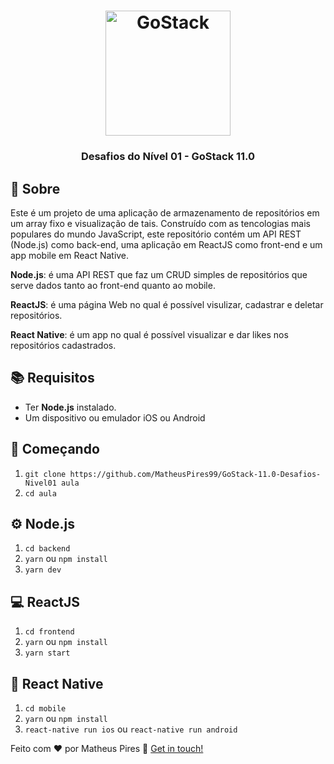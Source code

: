 <h1 align="center">
    <img alt="GoStack" src="https://rocketseat-cdn.s3-sa-east-1.amazonaws.com/bootcamp-header.png" width="200px" />
</h1>

<h3 align="center">
  Desafios do Nível 01 - GoStack 11.0
</h3>

## :page_with_curl: Sobre
Este é um projeto de uma aplicação de armazenamento de repositórios em um array fixo e visualização de tais. Construído com as tencologias mais populares do mundo JavaScript, este repositório contém um API REST (Node.js) como back-end, uma aplicação em ReactJS como front-end e um app mobile em React Native.

**Node.js**: é uma API REST que faz um CRUD simples de repositórios que serve dados tanto ao front-end quanto ao mobile.

**ReactJS**: é uma página Web no qual é possível visulizar, cadastrar e deletar repositórios.

**React Native**: é um app no qual é possível visualizar e dar likes nos repositórios cadastrados.

## :books: Requisitos
- Ter **Node.js** instalado.
- Um dispositivo ou emulador iOS ou Android

## :rocket: Começando
1. `git clone https://github.com/MatheusPires99/GoStack-11.0-Desafios-Nivel01 aula`
2. `cd aula`

## :gear: Node.js
1. `cd backend`
2. `yarn` ou `npm install`
3. `yarn dev`

## :computer: ReactJS
1. `cd frontend`
2. `yarn` ou `npm install`
3. `yarn start`

## :iphone: React Native
1. `cd mobile`
2. `yarn` ou `npm install`
3. `react-native run ios` ou `react-native run android`

Feito com ♥ por Matheus Pires :wave: [Get in touch!](https://github.com/MatheusPires99)

